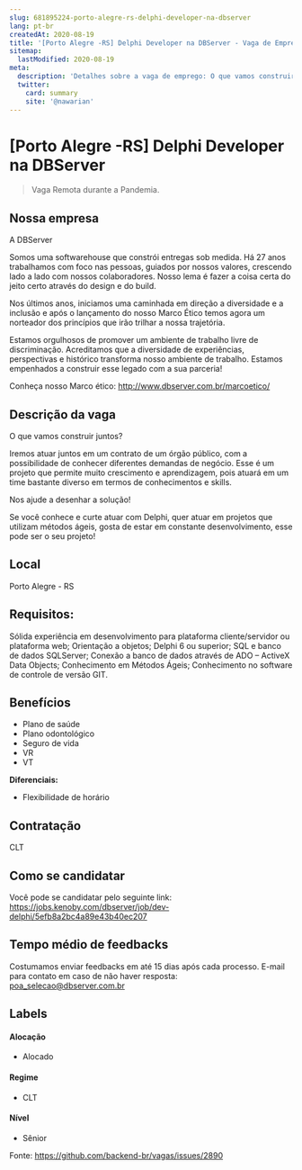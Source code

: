 ```yaml
---
slug: 681895224-porto-alegre-rs-delphi-developer-na-dbserver
lang: pt-br
createdAt: 2020-08-19
title: '[Porto Alegre -RS] Delphi Developer na DBServer - Vaga de Emprego'
sitemap:
  lastModified: 2020-08-19
meta:
  description: 'Detalhes sobre a vaga de emprego: O que vamos construir juntos? Iremos atuar juntos em um contrato de um órgão público, com a possibilidade de conhecer diferentes demandas de negócio. Esse é um projeto que permite muito crescimento e aprendizagem, pois atuará em um time bastante diverso em termos de conhecimentos e skills.  Nos ajude a desenhar a solução! Se você conhece e curte atuar com Delphi, quer atuar em projetos que utilizam métodos ágeis, gosta de estar em constante desenvolvimento, esse pode ser o seu projeto!'
  twitter:
    card: summary
    site: '@nawarian'
---
```


# [Porto Alegre -RS] Delphi Developer na DBServer

> Vaga Remota durante a Pandemia.


## Nossa empresa

A DBServer

Somos uma softwarehouse que constrói entregas sob medida. Há 27 anos trabalhamos com foco nas pessoas, guiados por nossos valores, crescendo lado a lado com nossos colaboradores. Nosso lema é fazer a coisa certa do jeito certo através do design e do build.

Nos últimos anos, iniciamos uma caminhada em direção a diversidade e a inclusão e após o lançamento do nosso Marco Ético temos agora um norteador dos princípios que irão trilhar a nossa trajetória.

Estamos orgulhosos de promover um ambiente de trabalho livre de discriminação. Acreditamos que a diversidade de experiências, perspectivas e histórico transforma nosso ambiente de trabalho. Estamos empenhados a construir esse legado com a sua parceria! 

Conheça nosso Marco ético: http://www.dbserver.com.br/marcoetico/

## Descrição da vaga

O que vamos construir juntos?

Iremos atuar juntos em um contrato de um órgão público, com a possibilidade de conhecer diferentes demandas de negócio. Esse é um projeto que permite muito crescimento e aprendizagem, pois atuará em um time bastante diverso em termos de conhecimentos e skills. 

Nos ajude a desenhar a solução!

Se você conhece e curte atuar com Delphi, quer atuar em projetos que utilizam métodos ágeis, gosta de estar em constante desenvolvimento, esse pode ser o seu projeto!

## Local

Porto Alegre - RS

## Requisitos:

Sólida experiência em desenvolvimento para plataforma cliente/servidor ou plataforma web;
Orientação a objetos;
Delphi 6 ou superior;
SQL e banco de dados SQLServer;
Conexão a banco de dados através de ADO – ActiveX Data Objects; 
Conhecimento em Métodos Ágeis;
Conhecimento no software de controle de versão GIT.

## Benefícios

- Plano de saúde
- Plano odontológico
- Seguro de vida
- VR 
- VT


**Diferenciais:**
- Flexibilidade de horário

## Contratação

CLT

## Como se candidatar

Você pode se candidatar pelo seguinte link: https://jobs.kenoby.com/dbserver/job/dev-delphi/5efb8a2bc4a89e43b40ec207

## Tempo médio de feedbacks

Costumamos enviar feedbacks em até 15 dias após cada processo.
E-mail para contato em caso de não haver resposta: poa_selecao@dbserver.com.br

## Labels


#### Alocação
- Alocado


#### Regime
- CLT


#### Nível

- Sênior


Fonte: https://github.com/backend-br/vagas/issues/2890
